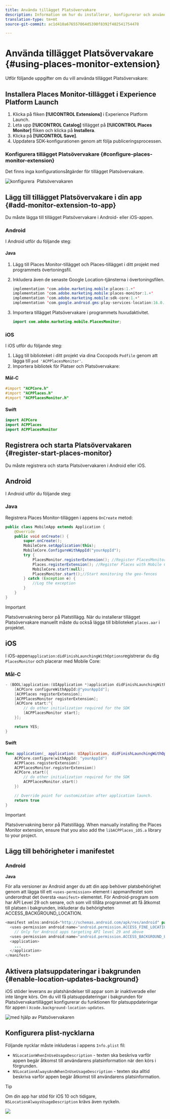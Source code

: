 ```yaml
---
title: Använda tillägget Platsövervakare
description: Information om hur du installerar, konfigurerar och använder tillägget Platsövervakare.
translation-type: tm+mt
source-git-commit: ac1d410a676557064d5390f8392f402541754478

---
```



# Använda tillägget Platsövervakare {#using-places-monitor-extension}

Utför följande uppgifter om du vill använda tillägget Platsövervakare:

## Installera Places Monitor-tillägget i Experience Platform Launch

1. Klicka på fliken **[!UICONTROL Extensions]** i Experience Platform Launch.
1. Leta upp **[!UICONTROL Catalog]** tillägget på **[!UICONTROL Places Monitor]** fliken och klicka på **Installera**.
1. Klicka på **[!UICONTROL Save]**.
1. Uppdatera SDK-konfigurationen genom att följa publiceringsprocessen.

### Konfigurera tillägget Platsövervakare {#configure-places-monitor-extension}

Det finns inga konfigurationsåtgärder för tillägget Platsövervakare.

![konfigurera ‌ Platsövervakaren](/help/assets/configure_places_monitor.png)

## Lägg till tillägget Platsövervakare i din app {#add-monitor-extension-to-app}

Du måste lägga till tillägget Platsövervakare i Android- eller iOS-appen.

### Android

I Android utför du följande steg:

#### Java

1. Lägg till Places Monitor-tillägget och Places-tillägget i ditt projekt med programmets övertoningsfil.

1. Inkludera även de senaste Google Location-tjänsterna i övertoningsfilen.

   ```java
   implementation 'com.adobe.marketing.mobile:places:1.+'
   implementation 'com.adobe.marketing.mobile:places-monitor:1.+'
   implementation 'com.adobe.marketing.mobile:sdk-core:1.+'
   implementation 'com.google.android.gms:play-services-location:16.0.0'
   ```

1. Importera tillägget Platsövervakare i programmets huvudaktivitet.

   ```java
   import com.adobe.marketing.mobile.PlacesMonitor;
   ```

### iOS

I iOS utför du följande steg:

1. Lägg till biblioteket i ditt projekt via dina Cocopods `Podfile` genom att lägga till `pod 'ACPPlacesMonitor'`.
1. Importera bibliotek för Platser och Platsövervakare:

#### Mål-C

```objectivec
#import "ACPCore.h"
#import "ACPPlaces.h"
#import "ACPPlacesMonitor.h"
```

#### Swift

```swift
import ACPCore
import ACPPlaces
import ACPPlacesMonitor
```


## Registrera och starta Platsövervakaren {#register-start-places-monitor}

Du måste registrera och starta Platsövervakaren i Android eller iOS.

## Android

I Android utför du följande steg:

### Java

Registrera Places Monitor-tilläggen i appens `OnCreate` metod:

```java
public class MobileApp extends Application {
    @Override
    public void onCreate() {
        super.onCreate();
        MobileCore.setApplication(this);
        MobileCore.ConfigureWithAppId("yourAppId");
        try {
            PlacesMonitor.registerExtension(); //Register PlacesMonitor with Mobile Core
            Places.registerExtension(); //Register Places with Mobile Core
            MobileCore.start(null);
            PlacesMonitor.start();//Start monitoring the geo-fences
        } catch (Exception e) {
            //Log the exception
        }
    }
}
```

>[!IMPORTANT]
>
>Platsövervakning beror på Platstillägg. När du installerar tillägget Platsövervakare manuellt måste du också lägga till biblioteket `places.aar` i projektet.

## iOS

I iOS-appen`application:didFinishLaunchingWithOptions`registrerar du dig `PlacesMonitor` och placerar med Mobile Core:

### Mål-C

```objectivec
- (BOOL)application:(UIApplication *)application didFinishLaunchingWithOptions:(NSDictionary*)launchOptions {
    [ACPCore configureWithAppId:@"yourAppId"];
    [ACPPlaces registerExtension];
    [ACPPlacesMonitor registerExtension];
    [ACPCore start:^{            
        // do other initialization required for the SDK
        [ACPPlacesMonitor start];
    }];

    return YES;
}
```

#### Swift

```swift
func application(_ application: UIApplication, didFinishLaunchingWithOptions launchOptions: [UIApplication.LaunchOptionsKey: Any]?) -> Bool {
    ACPCore.configure(withAppId: "yourAppId")
    ACPPlaces.registerExtension()       
    ACPPlacesMonitor.registerExtension()
    ACPCore.start({
        // do other initialization required for the SDK
        ACPPlacesMonitor.start()
    })

    // Override point for customization after application launch.        
    return true
}
```

>[!IMPORTANT]
>
>Platsövervakning beror på Platstillägg. When manually installing the Places Monitor extension, ensure that you also add the `libACPPlaces_iOS.a` library to your project.


## Lägg till behörigheter i manifestet

### Android

**Java**

För alla versioner av Android anger du att din app behöver platsbehörighet genom att lägga till ett `<uses-permission>` element i appmanifestet som underordnat det översta `<manifest>` elementet. För Android-program som har API Level 29 och senare, och som vill tillåta programmet att få åtkomst till platsen i bakgrunden, inkluderar du behörigheten ACCESS_BACKGROUND_LOCATION.

```java
<manifest xmlns:android="http://schemas.android.com/apk/res/android" package="com.adobe.placesapp">
  <uses-permission android:name="android.permission.ACCESS_FINE_LOCATION" />
    // Only for Android apps targeting API level 29 and above
  <uses-permission android:name="android.permission.ACCESS_BACKGROUND_LOCATION" />
  <application>        
    ...    
  </application>
</manifest>
```


## Aktivera platsuppdateringar i bakgrunden {#enable-location-updates-background}

iOS stöder leverans av platshändelser till appar som är inaktiverade eller inte längre körs. Om du vill få platsuppdateringar i bakgrunden för Platsövervakartillägget konfigurerar du funktionen för platsuppdateringar för appen i `Xcode.background-location-updates`.

![med hjälp av Platsövervakaren](/help/assets/using-the-places-monitor_1.png)

## Konfigurera plist-nycklarna

Följande nycklar måste inkluderas i appens `Info.plist` fil:

* `NSLocationWhenInUseUsageDescription` - texten ska beskriva varför appen begär åtkomst till användarens platsinformation när den körs i förgrunden.
* `NSLocationAlwaysAndWhenInUseUsageDescription` - texten ska alltid beskriva varför appen begär åtkomst till användarens platsinformation.

>[!TIP]
>
>Om din app har stöd för iOS 10 och tidigare, `NSLocationAlwaysUsageDescription` krävs även nyckeln.

![](/help/assets/using-the-places-monitor_2.png)

